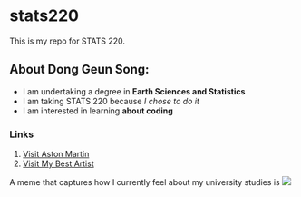 # stats220

This is my repo for STATS 220. 

## About Dong Geun Song:

- I am undertaking a degree in **Earth Sciences and Statistics**
- I am taking STATS 220 because *I chose to do it*
- I am interested in learning **about coding**


### Links
1. [Visit Aston Martin](https://www.youtube.com/@astonmartin)
2. [Visit My Best Artist](https://www.youtube.com/channel/UCPHjpfnnGklkRBBTd0k6aHg)


A meme that captures how I currently feel about my university studies is ![](https://media3.giphy.com/media/v1.Y2lkPTc5MGI3NjExaHNwOXFkczNzMnU2ZXJsb2N6bG9iYjllZXkwaDh4dTE4M3VuNjBldCZlcD12MV9pbnRlcm5hbF9naWZfYnlfaWQmY3Q9Zw/d1E1ankn7suZrKHC/giphy.gif)
